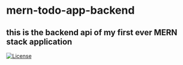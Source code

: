 # mern-todo-app-backend

## this is the backend api of my first ever MERN stack application

[![License](https://img.shields.io/badge/License-Apache%202.0-blue.svg)](https://opensource.org/licenses/Apache-2.0)
